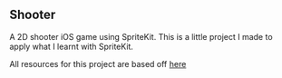 ## Shooter ##

A 2D shooter iOS game using SpriteKit. This is a little project I made to apply what I learnt with SpriteKit.

All resources for this project are based off [here](https://www.raywenderlich.com/145318/spritekit-swift-3-tutorial-beginners)
